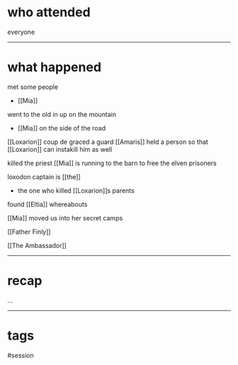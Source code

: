 # who attended

everyone

---
# what happened

met some people
- [[Mia]]

went to the old in up on the mountain
- [[Mia]] on the side of the road

[[Loxarion]] coup de graced a guard
[[Amaris]] held a person so that [[Loxarion]] can instakill him as well

killed the priest
[[Mia]] is running to the barn to free the elven prisoners

loxodon captain is [[the]]
- the one who killed [[Loxarion]]s parents

found [[Eltia]] whereabouts

[[Mia]] moved us into her secret camps

[[Father Finly]]

[[The Ambassador]]


---
# recap

...

---
# tags

#session